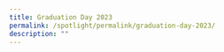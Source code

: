 ```yaml
---
title: Graduation Day 2023
permalink: /spotlight/permalink/graduation-day-2023/
description: ""
---
```

